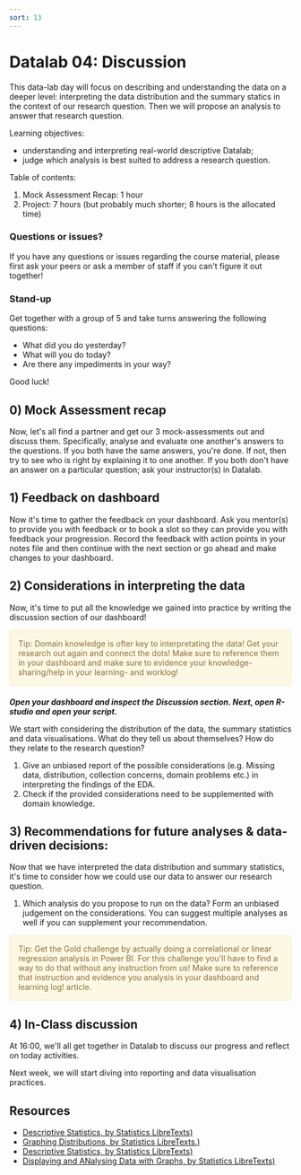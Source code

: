 ```yaml
---
sort: 13
---
```


# Datalab 04: Discussion

This data-lab day will focus on describing and understanding the data on a deeper level: interpreting the data distribution and the summary statics in the context of our research question. Then we will propose an analysis to answer that research question.

Learning objectives:
- understanding and interpreting real-world descriptive Datalab;
- judge which analysis is best suited to address a research question.


Table of contents:
1. Mock Assessment Recap: 1 hour
2. Project: 7 hours (but probably much shorter; 8 hours is the allocated time)


### Questions or issues?
If you have any questions or issues regarding the course material, please first ask your peers or ask a member of staff if you can't figure it out together!

### Stand-up
Get together with a group of 5 and take turns answering the following questions:
- What did you do yesterday?
- What will you do today?
- Are there any impediments in your way?

Good luck!

## 0) Mock Assessment recap
Now, let's all find a partner and get our 3 mock-assessments out and discuss them. Specifically, analyse and evaluate one another's answers to the questions. If you both have the same answers, you're done. If not, then try to see who is right by explaining it to one another. If you both don't have an answer on a particular question; ask your instructor(s) in Datalab.

## 1) Feedback on dashboard
Now it's time to gather the feedback on your dashboard. Ask you mentor(s) to provide you with feedback or to book a slot so they can provide you with feedback your progression. Record the feedback with action points in your notes file and then continue with the next section or go ahead and make changes to your dashboard.

## 2) Considerations in interpreting the data
Now, it's time to put all the knowledge we gained into practice by writing the discussion section of our dashboard!

<div style="padding: 15px; border: 1px solid transparent; border-color: transparent; margin-bottom: 20px; border-radius: 4px; color: #8a6d3b;; background-color: #fcf8e3; border-color: #faebcc;">
Tip: Domain knowledge is ofter key to interpretating the data! Get your research out again and connect the dots! Make sure to reference them in your dashboard and make sure to evidence your knowledge-sharing/help in your learning- and worklog!
</div>

***Open your dashboard and inspect the Discussion section. Next, open R-studio and open your script.***

We start with considering the distribution of the data, the summary statistics and data visualisations. What do they tell us about themselves? How do they relate to the research question?
1. Give an unbiased report of the possible considerations (e.g. Missing data, distribution, collection concerns, domain problems etc.) in interpreting the findings of the EDA.
2. Check if the provided considerations need to be supplemented with domain knowledge.


## 3) Recommendations for future analyses & data-driven decisions:
Now that we have interpreted the data distribution and summary statistics, it's time to consider how we could use our data to answer our research question.
1. Which analysis do you propose to run on the data? Form an unbiased judgement on the considerations. You can suggest multiple analyses as well if you can supplement your recommendation.


<div style="padding: 15px; border: 1px solid transparent; border-color: transparent; margin-bottom: 20px; border-radius: 4px; color: #8a6d3b;; background-color: #fcf8e3; border-color: #faebcc;">
Tip: Get the Gold challenge by actually doing a correlational or linear regression analysis in Power BI. For this challenge you'll have to find a way to do that without any instruction from us! Make sure to reference that instruction and evidence you analysis in your dashboard and learning log!</a> article.
</div>


## 4) In-Class discussion
At 16:00, we'll all get together in Datalab to discuss our progress and reflect on today activities.

Next week, we will start diving into reporting and data visualisation practices.



## Resources
- [Descriptive Statistics, by Statistics LibreTexts)](https://statics.teams.cdn.office.net/evergreen-assets/safelinks/1/atp-safelinks.html?url=https%3A%2F%2Fstats.libretexts.org%2FBookshelves%2FIntroductory_Statistics%2FBook%253A_Introductory_Statistics_(OpenStax)%2F02%253A_Descriptive_Statistics)
- [Graphing Distributions, by Statistics LibreTexts.)](https://statics.teams.cdn.office.net/evergreen-assets/safelinks/1/atp-safelinks.html?url=https%3A%2F%2Fstats.libretexts.org%2FBookshelves%2FIntroductory_Statistics%2FBook%253A_Introductory_Statistics_(Lane)%2F02%253A_Graphing_Distributions)
-  [Descriptive Statistics, by Statistics LibreTexts)](https://statics.teams.cdn.office.net/evergreen-assets/safelinks/1/atp-safelinks.html?url=https%3A%2F%2Fstats.libretexts.org%2FBookshelves%2FIntroductory_Statistics%2FBook%253A_Introductory_Statistics_(Shafer_and_Zhang)%2F02%253A_Descriptive_Statistics)
 - [Displaying and ANalysing Data with Graphs, by Statistics LibreTexts)](https://statics.teams.cdn.office.net/evergreen-assets/safelinks/1/atp-safelinks.html?url=https%3A%2F%2Fstats.libretexts.org%2FBookshelves%2FIntroductory_Statistics%2FBook%253A_Inferential_Statistics_and_Probability_-_A_Holistic_Approach_(Geraghty)%2F02%253A_Displaying_and_Analyzing_Data_with_Graphs)
